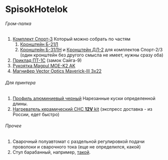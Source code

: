 # SpisokHotelok

###### Гром-палка
1) [Комплект Спорт-3](https://zenitco.ru/catalog/tyuning/tsevya/komplekt_sport_3/)
	Который можно собрать по частям
	1) [Кронштейн Б-21Л](https://zenitco.ru/catalog/tyuning/tsevya/kronshteyn_b_21l/)
	2) [Кронштейн Б-31ЛН](https://zenitco.ru/catalog/tyuning/kronshteyny_nad_gazovoy_trubkoy/kronshteyn_nad_gazootvodnoy_trubkoy_b_31ln/) и [Кронштейн ДЛ-2](https://zenitco.ru/catalog/accessories/zapasnye_chasti/sostavnye_chasti_komplektov_sport/kronshteyn_dopolnitelnaya_nasadka_dl_2/) для комплектов Спорт-2/3 (один кронштейн без другого смысла не имеет, нужны сразу оба)
2) [Приклад ПТ-1С](https://zenitco.ru/catalog/tyuning/priklad_teleskopicheskiy_pt_1s/) (замок Сайга-9)
3) [Рукоятка Magpul MOE-K2 AK](https://www.ozon.ru/product/rukoyat-pistoletnaya-magpul-moe-k2-ak-grip-dlya-ak-47-ak-74-mag683-902568710)
4) [Магнифер Vector Optics Maverick-III 3x22](https://www.ozon.ru/product/magnifer-vector-optics-maverick-iii-3x22-magnifier-mil-scmf-31-925640921)
###### Для принтера
1) [Профиль алюминиевый черный](https://promprof.ru/catalog/346/18441/) Нарезанные куски определенной длины.
2) [Нагреватель керамический CHC **12V** kit](https://aliexpress.ru/item/1005002781227348.html) (экспресс доставка - из России, едет быстро)
###### Прочее
1) Сварочный полуавтомат с раздельной регулировкой подачи проволоки и сварочного тока (еще не определился, какой)
2) Стул барабанный, например, [такой](https://www.ozon.ru/product/stul-barabanshchika-motosedlo-i-regulirovkoy-po-vysote-1176485646).
